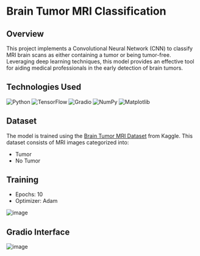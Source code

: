 # Brain Tumor MRI Classification

## Overview
This project implements a Convolutional Neural Network (CNN) to classify MRI brain scans as either containing a tumor or being tumor-free. Leveraging deep learning techniques, this model provides an effective tool for aiding medical professionals in the early detection of brain tumors.

 

## Technologies Used
![Python](https://img.shields.io/badge/Python-3670A0?style=for-the-badge&logo=python&logoColor=white) 
![TensorFlow](https://img.shields.io/badge/TensorFlow-E03C31?style=for-the-badge&logo=tensorflow&logoColor=white) 
![Gradio](https://img.shields.io/badge/Gradio-FF5A5F?style=for-the-badge&logo=gradio&logoColor=white) 
![NumPy](https://img.shields.io/badge/NumPy-013243?style=for-the-badge&logo=numpy&logoColor=white) 
![Matplotlib](https://img.shields.io/badge/Matplotlib-003B57?style=for-the-badge&logo=matplotlib&logoColor=white)


## Dataset
The model is trained using the [Brain Tumor MRI Dataset](https://www.kaggle.com/masoudnickparvar/brain-tumor-mri-dataset) from Kaggle. This dataset consists of MRI images categorized into:
- Tumor
- No Tumor
  
## Training
* Epochs: 10
* Optimizer: Adam

![image](https://github.com/user-attachments/assets/20682622-0890-48af-9884-863cf7fce47f)

## Gradio Interface
![image](https://github.com/user-attachments/assets/4d1b3e18-4195-45a2-8663-723ace7bc284)



